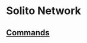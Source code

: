 # Solito Network


## [Commands](https://github.com/bart7782/Solito-docs/blob/main/Commands/navigator.md)
